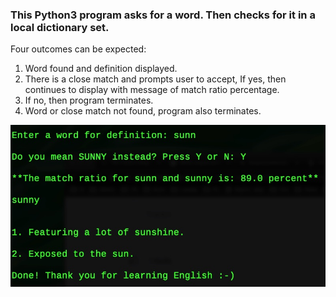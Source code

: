 
### This Python3 program asks for a word. Then checks for it in a local dictionary set. 

Four outcomes can be expected:

1. Word found and definition displayed.
2. There is a close match and prompts user to accept, If yes, then continues to display with message of match ratio percentage.
3. If no, then program terminates.
4. Word or close match not found, program also terminates.


![Python Local Dictionary](https://github.com/palden/interactive-english-dictionary/blob/master/Python%20local%20dictionary.jpg)
